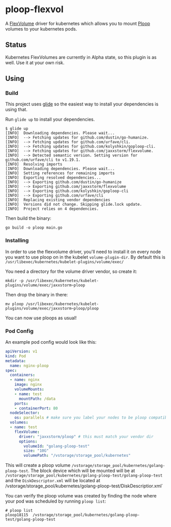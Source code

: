 # ploop-flexvol

A [FlexVolume](https://github.com/kubernetes/kubernetes/blob/master/examples/volumes/flexvolume/README.md) driver for kubernetes which allows you to mount [Ploop](https://openvz.org/Man/ploop.8) volumes to your kubernetes pods.

## Status

Kubernetes FlexVolumes are currently in Alpha state, so this plugin is as well. Use it at your own risk.

## Using

### Build

This project uses [glide](http://glide.readthedocs.io/en/latest/) so the easiest way to install your dependencies is using that.

Run `glide up` to install your dependencies.

```
$ glide up
[INFO]  Downloading dependencies. Please wait...
[INFO]  --> Fetching updates for github.com/dustin/go-humanize.
[INFO]  --> Fetching updates for github.com/urfave/cli.
[INFO]  --> Fetching updates for github.com/kolyshkin/goploop-cli.
[INFO]  --> Fetching updates for github.com/jaxxstorm/flexvolume.
[INFO]  --> Detected semantic version. Setting version for github.com/urfave/cli to v1.19.1.
[INFO]  Resolving imports
[INFO]  Downloading dependencies. Please wait...
[INFO]  Setting references for remaining imports
[INFO]  Exporting resolved dependencies...
[INFO]  --> Exporting github.com/dustin/go-humanize
[INFO]  --> Exporting github.com/jaxxstorm/flexvolume
[INFO]  --> Exporting github.com/kolyshkin/goploop-cli
[INFO]  --> Exporting github.com/urfave/cli
[INFO]  Replacing existing vendor dependencies
[INFO]  Versions did not change. Skipping glide.lock update.
[INFO]  Project relies on 4 dependencies.
```

Then build the binary:

```
go build -o ploop main.go
```

### Installing

In order to use the flexvolume driver, you'll need to install it on every node you want to use ploop on in the kubelet `volume-plugin-dir`. By default this is `/usr/libexec/kubernetes/kubelet-plugins/volume/exec/`

You need a directory for the volume driver vendor, so create it:

```
mkdir -p /usr/libexec/kubernetes/kubelet-plugins/volume/exec/jaxxstorm~ploop
```

Then drop the binary in there:

```
mv ploop /usr/libexec/kubernetes/kubelet-plugins/volume/exec/jaxxstorm~ploop/ploop
```

You can now use ploops as usual!

### Pod Config

An example pod config would look like this:

```yaml
apiVersion: v1
kind: Pod
metadata:
  name: nginx-ploop
spec:
  containers:
  - name: nginx
    image: nginx
    volumeMounts:
    - name: test
      mountPath: /data
    ports:
    - containerPort: 80
  nodeSelector:
    os: parallels # make sure you label your nodes to be ploop compatible 
  volumes:
  - name: test
    flexVolume:
      driver: "jaxxstorm/ploop" # this must match your vendor dir
      options:
        volumeId: "golang-ploop-test"
        size: "10G"
        volumePath: "/vstorage/storage_pool/kubernetes"
```

This will create a ploop volume `/vstorage/storage_pool/kubernetes/golang-ploop-test`. The block device which will be mounted will be at `/vstorage/storage_pool/kubernetes/golang-ploop-test/golang-ploop-test` and the `DiskDescriptor.xml` will be located at /vstorage/storage_pool/kubernetes/golang-ploop-test/DiskDescriptior.xml`

You can verify the ploop volume was created by finding the node where your pod was scheduled by running `ploop list`:

```
# ploop list
ploop18115  /vstorage/storage_pool/kubernetes/golang-ploop-test/golang-ploop-test
```



